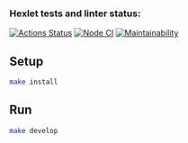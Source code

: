 ### Hexlet tests and linter status:
[![Actions Status](https://github.com/aranida14/frontend-project-11/actions/workflows/hexlet-check.yml/badge.svg)](https://github.com/aranida14/frontend-project-11/actions) [![Node CI](https://github.com/aranida14/frontend-project-11/actions/workflows/nodejs.yml/badge.svg)](https://github.com/aranida14/frontend-project-11/actions/workflows/nodejs.yml) [![Maintainability](https://api.codeclimate.com/v1/badges/c5df6e50d4695dd38147/maintainability)](https://codeclimate.com/github/aranida14/frontend-project-11/maintainability)

## Setup

```sh
make install
```

## Run

```sh
make develop
```